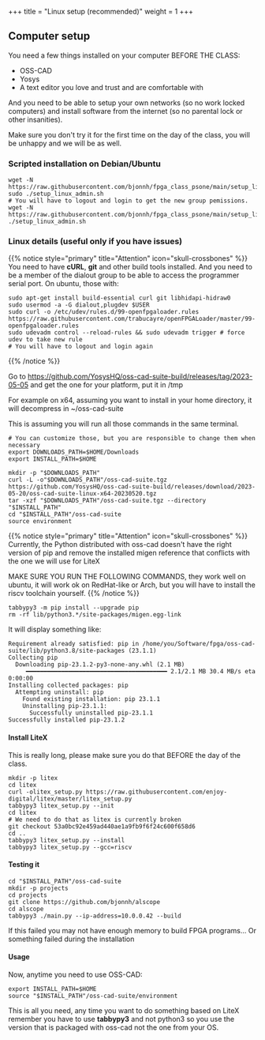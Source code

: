 +++
title = "Linux setup (recommended)"
weight = 1
+++

## Computer setup

You need a few things installed on your computer BEFORE THE CLASS:

- OSS-CAD
- Yosys
- A text editor you love and trust and are comfortable with

And you need to be able to setup your own networks (so no work locked computers) and install software from the internet (so no parental lock or other insanities).

Make sure you don't try it for the first time on the day of the class, you will be unhappy and we will be as well.

### Scripted installation on Debian/Ubuntu

```shell
wget -N  https://raw.githubusercontent.com/bjonnh/fpga_class_psone/main/setup_linux_admin.sh
sudo ./setup_linux_admin.sh
# You will have to logout and login to get the new group pemissions.
wget -N  https://raw.githubusercontent.com/bjonnh/fpga_class_psone/main/setup_linux.sh
./setup_linux_admin.sh
```

### Linux details (useful only if you have issues)
{{% notice style="primary" title="Attention" icon="skull-crossbones" %}}
You need to have **cURL**, **git** and other build tools installed.
And you need to be a member of the dialout group to be able to access the programmer serial port.
On ubuntu, those with:
```shell
sudo apt-get install build-essential curl git libhidapi-hidraw0
sudo usermod -a -G dialout,plugdev $USER
sudo curl -o /etc/udev/rules.d/99-openfpgaloader.rules https://raw.githubusercontent.com/trabucayre/openFPGALoader/master/99-openfpgaloader.rules
sudo udevadm control --reload-rules && sudo udevadm trigger # force udev to take new rule
# You will have to logout and login again
```
{{% /notice %}}


Go to
https://github.com/YosysHQ/oss-cad-suite-build/releases/tag/2023-05-05
and get the one for your platform, put it in /tmp

For example on x64, assuming you want to install in your home directory, it will decompress in ~/oss-cad-suite

This is assuming you will run all those commands in the same terminal.

```shell
# You can customize those, but you are responsible to change them when necessary
export DOWNLOADS_PATH=$HOME/Downloads
export INSTALL_PATH=$HOME

mkdir -p "$DOWNLOADS_PATH"
curl -L -o"$DOWNLOADS_PATH"/oss-cad-suite.tgz https://github.com/YosysHQ/oss-cad-suite-build/releases/download/2023-05-20/oss-cad-suite-linux-x64-20230520.tgz
tar -xzf "$DOWNLOADS_PATH"/oss-cad-suite.tgz --directory "$INSTALL_PATH"
cd "$INSTALL_PATH"/oss-cad-suite
source environment
```

{{% notice style="primary" title="Attention" icon="skull-crossbones" %}}
Currently, the Python distributed with oss-cad doesn't have the right version of pip
and remove the installed migen reference that conflicts with the one we will use for LiteX

MAKE SURE YOU RUN THE FOLLOWING COMMANDS, they work well on ubuntu, it will work ok on RedHat-like or Arch, but you will have to install the riscv toolchain yourself.
{{% /notice %}}

```shell
tabbypy3 -m pip install --upgrade pip
rm -rf lib/python3.*/site-packages/migen.egg-link
```
It will display something like:
```
Requirement already satisfied: pip in /home/you/Software/fpga/oss-cad-suite/lib/python3.8/site-packages (23.1.1)
Collecting pip
  Downloading pip-23.1.2-py3-none-any.whl (2.1 MB)
     ━━━━━━━━━━━━━━━━━━━━━━━━━━━━━━━━━━━━━━━━ 2.1/2.1 MB 30.4 MB/s eta 0:00:00
Installing collected packages: pip
  Attempting uninstall: pip
    Found existing installation: pip 23.1.1
    Uninstalling pip-23.1.1:
      Successfully uninstalled pip-23.1.1
Successfully installed pip-23.1.2
```

#### Install LiteX
This is really long,  please make sure you do that BEFORE the day of the class.

```shell
mkdir -p litex
cd litex
curl -olitex_setup.py https://raw.githubusercontent.com/enjoy-digital/litex/master/litex_setup.py
tabbypy3 litex_setup.py --init
cd litex
# We need to do that as litex is currently broken
git checkout 53a0bc92e459ad440ae1a9fb9f6f24c600f658d6
cd ..
tabbypy3 litex_setup.py --install
tabbypy3 litex_setup.py --gcc=riscv
```
#### Testing it
```
cd "$INSTALL_PATH"/oss-cad-suite
mkdir -p projects
cd projects
git clone https://github.com/bjonnh/alscope
cd alscope
tabbypy3 ./main.py --ip-address=10.0.0.42 --build
```

If this failed you may not have enough memory to build FPGA programs… Or something failed during the installation

#### Usage
Now, anytime you need to use OSS-CAD:
```shell
export INSTALL_PATH=$HOME
source "$INSTALL_PATH"/oss-cad-suite/environment
```
This is all you need, any time you want to do something based on LiteX remember you have to use **tabbypy3** and not python3 so you use the version that is packaged with oss-cad not the one from your OS.
